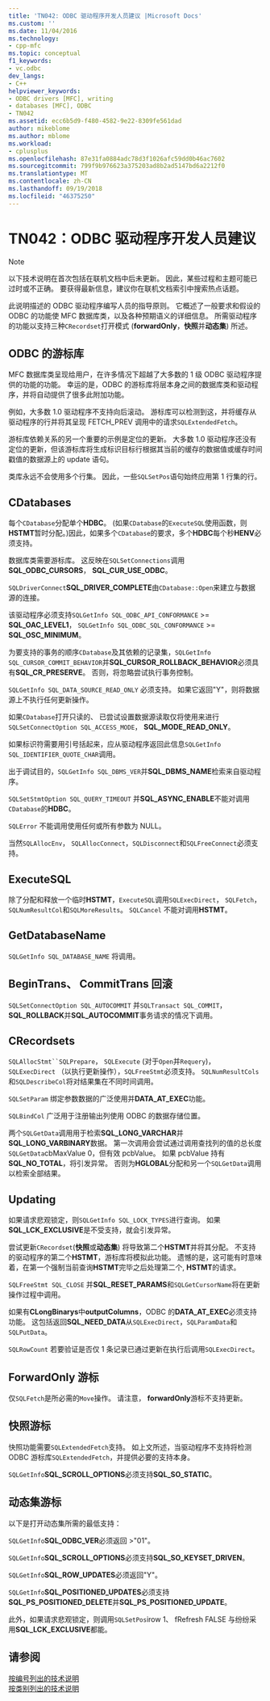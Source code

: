 ```yaml
---
title: 'TN042: ODBC 驱动程序开发人员建议 |Microsoft Docs'
ms.custom: ''
ms.date: 11/04/2016
ms.technology:
- cpp-mfc
ms.topic: conceptual
f1_keywords:
- vc.odbc
dev_langs:
- C++
helpviewer_keywords:
- ODBC drivers [MFC], writing
- databases [MFC], ODBC
- TN042
ms.assetid: ecc6b5d9-f480-4582-9e22-8309fe561dad
author: mikeblome
ms.author: mblome
ms.workload:
- cplusplus
ms.openlocfilehash: 87e31fa0884adc78d3f1026afc59dd0b46ac7602
ms.sourcegitcommit: 799f9b976623a375203ad8b2ad5147bd6a2212f0
ms.translationtype: MT
ms.contentlocale: zh-CN
ms.lasthandoff: 09/19/2018
ms.locfileid: "46375250"
---
```

# <a name="tn042-odbc-driver-developer-recommendations"></a>TN042：ODBC 驱动程序开发人员建议

> [!NOTE]
>  以下技术说明在首次包括在联机文档中后未更新。 因此，某些过程和主题可能已过时或不正确。 要获得最新信息，建议你在联机文档索引中搜索热点话题。

此说明描述的 ODBC 驱动程序编写人员的指导原则。 它概述了一般要求和假设的 ODBC 的功能使 MFC 数据库类，以及各种预期语义的详细信息。 所需驱动程序的功能以支持三种`CRecordset`打开模式 (**forwardOnly**，**快照**并**动态集**) 所述。

## <a name="odbcs-cursor-library"></a>ODBC 的游标库

MFC 数据库类呈现给用户，在许多情况下超越了大多数的 1 级 ODBC 驱动程序提供的功能的功能。 幸运的是，ODBC 的游标库将层本身之间的数据库类和驱动程序，并将自动提供了很多此附加功能。

例如，大多数 1.0 驱动程序不支持向后滚动。 游标库可以检测到这，并将缓存从驱动程序的行并将其呈现 FETCH_PREV 调用中的请求`SQLExtendedFetch`。

游标库依赖关系的另一个重要的示例是定位的更新。 大多数 1.0 驱动程序还没有定位的更新，但该游标库将生成标识目标行根据其当前的缓存的数据值或缓存时间戳值的数据源上的 update 语句。

类库永远不会使用多个行集。 因此，一些`SQLSetPos`语句始终应用第 1 行集的行。

## <a name="cdatabases"></a>CDatabases

每个`CDatabase`分配单个**HDBC**。 (如果`CDatabase`的`ExecuteSQL`使用函数，则**HSTMT**暂时分配。)因此，如果多个`CDatabase`的要求，多个**HDBC**每个秒**HENV**必须支持。

数据库类需要游标库。 这反映在`SQLSetConnections`调用**SQL_ODBC_CURSORS**， **SQL_CUR_USE_ODBC**。

`SQLDriverConnect`**SQL_DRIVER_COMPLETE**由`CDatabase::Open`来建立与数据源的连接。

该驱动程序必须支持`SQLGetInfo SQL_ODBC_API_CONFORMANCE`  >=  **SQL_OAC_LEVEL1**， `SQLGetInfo SQL_ODBC_SQL_CONFORMANCE`  >=  **SQL_OSC_MINIMUM**。

为要支持的事务的顺序`CDatabase`及其依赖的记录集，`SQLGetInfo SQL_CURSOR_COMMIT_BEHAVIOR`并**SQL_CURSOR_ROLLBACK_BEHAVIOR**必须具有**SQL_CR_PRESERVE**。 否则，将忽略尝试执行事务控制。

`SQLGetInfo SQL_DATA_SOURCE_READ_ONLY` 必须支持。 如果它返回"Y"，则将数据源上不执行任何更新操作。

如果`CDatabase`打开只读的、 已尝试设置数据源读取仅将使用来进行`SQLSetConnectOption SQL_ACCESS_MODE`， **SQL_MODE_READ_ONLY**。

如果标识符需要用引号括起来，应从驱动程序返回此信息`SQLGetInfo SQL_IDENTIFIER_QUOTE_CHAR`调用。

出于调试目的，`SQLGetInfo SQL_DBMS_VER`并**SQL_DBMS_NAME**检索来自驱动程序。

`SQLSetStmtOption SQL_QUERY_TIMEOUT` 并**SQL_ASYNC_ENABLE**不能对调用`CDatabase`的**HDBC**。

`SQLError` 不能调用使用任何或所有参数为 NULL。

当然`SQLAllocEnv`， `SQLAllocConnect`，`SQLDisconnect`和`SQLFreeConnect`必须支持。

## <a name="executesql"></a>ExecuteSQL

除了分配和释放一个临时**HSTMT**，`ExecuteSQL`调用`SQLExecDirect`， `SQLFetch`，`SQLNumResultCol`和`SQLMoreResults`。 `SQLCancel` 不能对调用**HSTMT**。

## <a name="getdatabasename"></a>GetDatabaseName

`SQLGetInfo SQL_DATABASE_NAME` 将调用。

## <a name="begintrans-committrans-rollback"></a>BeginTrans、 CommitTrans 回滚

`SQLSetConnectOption SQL_AUTOCOMMIT` 并`SQLTransact SQL_COMMIT`， **SQL_ROLLBACK**并**SQL_AUTOCOMMIT**事务请求的情况下调用。

## <a name="crecordsets"></a>CRecordsets

`SQLAllocStmt``SQLPrepare`， `SQLExecute` (对于`Open`并`Requery`)， `SQLExecDirect` （以执行更新操作），`SQLFreeStmt`必须支持。 `SQLNumResultCols` 和`SQLDescribeCol`将对结果集在不同时间调用。

`SQLSetParam` 绑定参数数据的广泛使用并**DATA_AT_EXEC**功能。

`SQLBindCol` 广泛用于注册输出列使用 ODBC 的数据存储位置。

两个`SQLGetData`调用用于检索**SQL_LONG_VARCHAR**并**SQL_LONG_VARBINARY**数据。 第一次调用会尝试通过调用查找列的值的总长度`SQLGetData`cbMaxValue 0，但有效 pcbValue。 如果 pcbValue 持有**SQL_NO_TOTAL**，将引发异常。 否则为**HGLOBAL**分配和另一个`SQLGetData`调用以检索全部结果。

## <a name="updating"></a>Updating

如果请求悲观锁定，则`SQLGetInfo SQL_LOCK_TYPES`进行查询。 如果**SQL_LCK_EXCLUSIVE**是不受支持，就会引发异常。

尝试更新`CRecordset`(**快照**或**动态集**) 将导致第二个**HSTMT**并将其分配。 不支持的驱动程序的第二个**HSTMT**，游标库将模拟此功能。 遗憾的是，这可能有时意味着，在第一个强制当前查询**HSTMT**完毕之后处理第二个, **HSTMT**的请求。

`SQLFreeStmt SQL_CLOSE` 并**SQL_RESET_PARAMS**和`SQLGetCursorName`将在更新操作过程中调用。

如果有**CLongBinarys**中**outputColumns**，ODBC 的**DATA_AT_EXEC**必须支持功能。 这包括返回**SQL_NEED_DATA**从`SQLExecDirect`，`SQLParamData`和`SQLPutData`。

`SQLRowCount` 若要验证是否仅 1 条记录已通过更新在执行后调用`SQLExecDirect`。

## <a name="forwardonly-cursors"></a>ForwardOnly 游标

仅`SQLFetch`是所必需的`Move`操作。 请注意， **forwardOnly**游标不支持更新。

## <a name="snapshot-cursors"></a>快照游标

快照功能需要`SQLExtendedFetch`支持。 如上文所述，当驱动程序不支持将检测 ODBC 游标库`SQLExtendedFetch`，并提供必要的支持本身。

`SQLGetInfo`**SQL_SCROLL_OPTIONS**必须支持**SQL_SO_STATIC**。

## <a name="dynaset-cursors"></a>动态集游标

以下是打开动态集所需的最低支持：

`SQLGetInfo`**SQL_ODBC_VER**必须返回 >"01"。

`SQLGetInfo`**SQL_SCROLL_OPTIONS**必须支持**SQL_SO_KEYSET_DRIVEN**。

`SQLGetInfo`**SQL_ROW_UPDATES**必须返回"Y"。

`SQLGetInfo`**SQL_POSITIONED_UPDATES**必须支持**SQL_PS_POSITIONED_DELETE**并**SQL_PS_POSITIONED_UPDATE**。

此外，如果请求悲观锁定，则调用`SQLSetPos`irow 1、 fRefresh FALSE 与纷纷采用**SQL_LCK_EXCLUSIVE**都能。

## <a name="see-also"></a>请参阅

[按编号列出的技术说明](../mfc/technical-notes-by-number.md)<br/>
[按类别列出的技术说明](../mfc/technical-notes-by-category.md)

